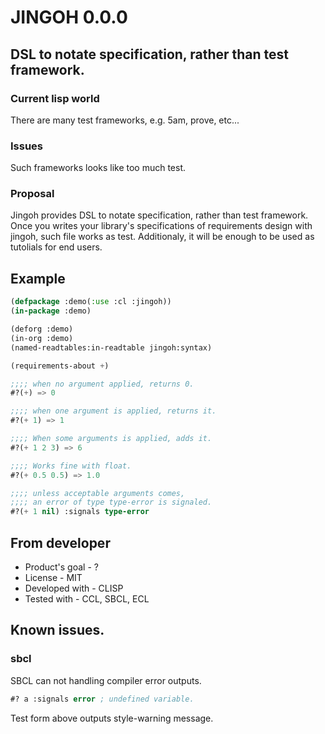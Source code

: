 # JINGOH 0.0.0
## DSL to notate specification, rather than test framework.

### Current lisp world
There are many test frameworks, e.g. 5am, prove, etc...

### Issues
Such frameworks looks like too much test.

### Proposal
Jingoh provides DSL to notate specification, rather than test framework.
Once you writes your library's specifications of requirements design with jingoh, such file works as test.
Additionaly, it will be enough to be used as tutolials for end users.

## Example
```lisp
(defpackage :demo(:use :cl :jingoh))
(in-package :demo)

(deforg :demo)
(in-org :demo)
(named-readtables:in-readtable jingoh:syntax)

(requirements-about +)

;;;; when no argument applied, returns 0.
#?(+) => 0

;;;; when one argument is applied, returns it.
#?(+ 1) => 1

;;;; When some arguments is applied, adds it.
#?(+ 1 2 3) => 6

;;;; Works fine with float.
#?(+ 0.5 0.5) => 1.0

;;;; unless acceptable arguments comes,
;;;; an error of type type-error is signaled.
#?(+ 1 nil) :signals type-error
```

## From developer

* Product's goal - ?
* License - MIT
* Developed with - CLISP
* Tested with - CCL, SBCL, ECL

## Known issues.
### sbcl
SBCL can not handling compiler error outputs.
```lisp
#? a :signals error ; undefined variable.
```
Test form above outputs style-warning message.
